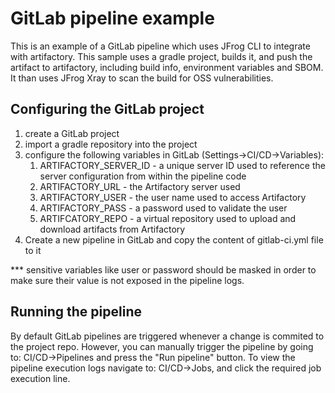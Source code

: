 # GitLab pipeline example
This is an example of a GitLab pipeline which uses JFrog CLI to integrate with artifactory.
This sample uses a gradle project, builds it, and push the artifact to artifactory, including build info, environment variables and SBOM.
It than uses JFrog Xray to scan the build for OSS vulnerabilities.

## Configuring the GitLab project
1. create a GitLab project
2. import a gradle repository into the project
3. configure the following variables in GitLab (Settings->CI/CD->Variables):
   1. ARTIFACTORY_SERVER_ID - a unique server ID used to reference the server configuration from within the pipeline code
   2. ARTIFACTORY_URL - the Artifactory server used
   3. ARTIFACTORY_USER - the user name used to access Artifactory
   4. ARTIFACTORY_PASS - a password used to validate the user
   5. ARTIFCATORY_REPO - a virtual repository used to upload and download artifacts from Artifactory
4. Create a new pipeline in GitLab and copy the content of gitlab-ci.yml file to it

*** sensitive variables like user or password should be masked in order to make sure their value is not exposed in the pipeline logs.

## Running the pipeline
By default GitLab pipelines are triggered whenever a change is commited to the project repo.
However, you can manually trigger the pipeline by going to: CI/CD->Pipelines and press the "Run pipeline" button.
To view the pipeline execution logs navigate to: CI/CD->Jobs, and click the required job execution line.

